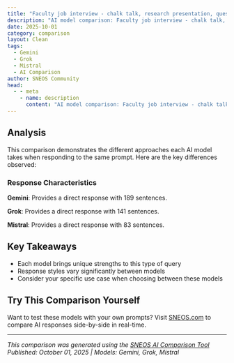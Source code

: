 ```yaml
---
title: "Faculty job interview - chalk talk, research presentation, questions"
description: "AI model comparison: Faculty job interview - chalk talk, research presentation, questions..."
date: 2025-10-01
category: comparison
layout: Clean
tags:
  - Gemini
  - Grok
  - Mistral
  - AI Comparison
author: SNEOS Community
head:
  - - meta
    - name: description
      content: "AI model comparison: Faculty job interview - chalk talk, research presentation, questions..."
---
```


<ChatComparison
  title="Faculty job interview - chalk talk, research presentation, questions"
  prompt="Faculty job interview - chalk talk, research presentation, questions"
  :responses='{"Gemini": "Okay, let\u0027s break down the key elements of a faculty job interview, focusing on the chalk talk, research presentation, and Q\u0026A session. I\u0027ll provide information on each, along with tips for preparation and delivery.\n\n**I. Overview of the Faculty Job Interview**\n\nA faculty job interview is a comprehensive process designed for the search committee to assess your:\n\n* **Research Prowess:** Your past work, future directions, and ability to secure funding.\n* **Teaching Ability:** Your pedagogy, experience, and commitment to student success.\n* **Fit with the Department/Institution:** Your collegiality, potential for collaboration, and alignment with the department\u0027s mission.\n* **Communication Skills:** Your clarity, organization, and ability to engage an audience.\n\n**Common Components:**\n\n* **Interviews with Faculty:** One-on-one or small group meetings with faculty members from the department and sometimes related departments. These conversations are often informal, but substantive.\n* **The Research Presentation (Seminar):** A formal presentation of your research to the department, often followed by a Q\u0026A.\n* **The Chalk Talk (or Whiteboard Talk):** A more interactive and forward-looking discussion about your research plans. This can be called a \u0022Vision Talk\u0022.\n* **The Teaching Demonstration:** A simulated teaching session, often to undergraduate students, or a discussion of your teaching philosophy and methods. (I won\u0027t focus on this here, but it\u0027s crucial if required).\n* **Meetings with Graduate Students:** Allows students to assess you and provide feedback to the committee.\n* **Meeting with the Department Chair or Dean:** More formal discussions about the position, expectations, and institutional resources.\n* **Campus Tour and Social Events:** Opportunities to see the facilities and interact with faculty and staff in a more relaxed setting.\n\n**II. The Research Presentation (Seminar)**\n\n* **Purpose:**\n * Showcase your research accomplishments.\n * Demonstrate your ability to present complex information clearly and engagingly.\n * Convince the audience of the significance and impact of your work.\n * Establish your expertise in your field.\n* **Content:**\n * **Introduction (5-10 minutes):**\n * Briefly introduce yourself and your background.\n * Provide context for your research area (why is it important?).\n * State your central research question(s) or goals.\n * Offer a brief overview of the presentation\u0027s structure (roadmap).\n * **Background (10-15 minutes):**\n * Review relevant literature and previous work in the field.\n * Identify gaps in knowledge or unanswered questions that your research addresses.\n * Cite key papers, avoid overwhelming your slides with too many references.\n * **Methods (10-15 minutes):**\n * Describe your experimental design, techniques, or theoretical framework.\n * Explain *why* you chose these methods and their strengths.\n * Be clear about any limitations of your approach.\n * **Results (15-20 minutes):**\n * Present your key findings clearly and concisely.\n * Use visuals (graphs, figures, images) effectively to illustrate your results.\n * Explain the meaning and significance of your results.\n * Don\u0027t over-interpret or over-claim.\n * **Conclusions (5-10 minutes):**\n * Summarize your main findings and their implications.\n * Relate your findings back to your original research question(s).\n * Discuss the broader impact of your work.\n * Suggest future directions for research.\n * **Acknowledgements (1-2 minutes):**\n * Thank collaborators, funding sources, and anyone else who contributed to your research.\n* **Delivery:**\n * **Practice, practice, practice!** Rehearse your presentation multiple times, ideally in front of a live audience.\n * **Know your audience.** Tailor your presentation to the level of expertise of the audience (e.g., a department with diverse backgrounds).\n * **Speak clearly and slowly.** Project your voice and make eye contact.\n * **Use visual aids effectively.** Slides should be clean, uncluttered, and easy to read. Use images and graphs to illustrate your points. Follow the 10-20-30 rule (10 slides, 20 minutes, 30 point font).\n * **Engage the audience.** Ask questions, tell stories, and use humor (appropriately).\n * **Manage your time.** Stick to your allotted time. It\u0027s better to finish early than to run over.\n * **Be enthusiastic!** Show your passion for your research.\n* **Preparation Tips:**\n * **Find out the expected length of the presentation.**\n * **Ask about the audience\u0027s background and expertise.**\n * **Prepare high-quality slides with clear visuals.**\n * **Anticipate questions and prepare answers.**\n * **Record yourself presenting and critique your performance.**\n* **Common Mistakes:**\n * Trying to cover too much material.\n * Using jargon or technical terms without explanation.\n * Reading directly from your slides.\n * Failing to engage the audience.\n * Running over time.\n * Appearing unprepared or unenthusiastic.\n\n**III. The Chalk Talk (Vision Talk)**\n\n* **Purpose:**\n * To demonstrate your vision for your future research program.\n * To show your ability to think critically and creatively about research problems.\n * To convince the committee that you can secure funding and build a successful research group.\n * To assess if your research interests align with the department\u0027s strengths.\n* **Content:**\n * **Overview of Your Research Vision (5-10 minutes):**\n * Briefly reiterate your research interests and expertise.\n * Present a compelling vision for your future research program. What exciting questions do you want to address?\n * Explain the potential impact of your research.\n * **Specific Research Projects (20-30 minutes):**\n * Describe 2-3 specific research projects that you plan to pursue.\n * For each project:\n * State the research question(s).\n * Outline the proposed methods and approaches.\n * Discuss the potential challenges and how you plan to address them.\n * Explain the expected outcomes and their significance.\n * Show how these projects build on your previous work but also represent new directions.\n * **Funding and Resources (5-10 minutes):**\n * Discuss potential funding sources (e.g., NIH, NSF, DOE, etc.).\n * Explain how you plan to secure funding for your research.\n * Identify the resources you will need to be successful (e.g., equipment, lab space, personnel).\n * Show how your resource needs align with the department\u0027s capabilities.\n * **Broader Impact and Collaborations (5-10 minutes):**\n * Discuss the broader impact of your research on the field and society.\n * Identify potential collaborations with faculty in the department or at other institutions.\n * Show how your research will contribute to the department\u0027s overall research mission.\n* **Delivery:**\n * **Be prepared to draw diagrams, write equations, or sketch out experimental designs on the board.**\n * **Engage the audience in a discussion.** Ask questions and encourage them to provide feedback.\n * **Show your enthusiasm and passion for your research.**\n * **Be flexible and adaptable.** Be prepared to change your plans if the audience is particularly interested in one area or if they raise unexpected questions.\n * **Maintain eye contact and speak clearly.**\n * **Practice your chalk talk beforehand.**\n* **Preparation Tips:**\n * **Research the department\u0027s research strengths and identify potential areas for collaboration.**\n * **Develop a clear and compelling vision for your future research program.**\n * **Identify specific research projects that you can pursue in the department.**\n * **Investigate potential funding sources.**\n * **Practice your chalk talk in front of colleagues and get their feedback.**\n* **Key Differences from the Research Presentation:**\n * **Focus on the future:** The chalk talk is about what you *will* do, not just what you *have* done.\n * **More interactive:** The chalk talk is a discussion, not a lecture.\n * **Less formal:** The chalk talk is typically less polished than the research presentation.\n * **Emphasis on vision:** The chalk talk should convey your long-term research goals and how you plan to achieve them.\n\n**IV. The Question and Answer (Q\u0026A) Session**\n\n* **Purpose:**\n * To assess your understanding of your research and your field.\n * To evaluate your ability to think on your feet and respond to challenging questions.\n * To gauge your communication skills and your ability to articulate your ideas clearly.\n * To give the audience an opportunity to clarify any points that were unclear in your presentation.\n* **Preparation:**\n * **Anticipate potential questions.** Think about the strengths and weaknesses of your research, potential criticisms, and alternative interpretations.\n * **Review the literature.** Be prepared to discuss relevant papers and controversies in your field.\n * **Practice answering questions aloud.**\n* **During the Q\u0026A:**\n * **Listen carefully to the question.** Make sure you understand what is being asked before you answer.\n * **Take a moment to think before you answer.** It\u0027s okay to pause briefly to collect your thoughts.\n * **Answer the question directly and concisely.** Avoid rambling or going off on tangents.\n * **Acknowledge limitations.** If you don\u0027t know the answer to a question, it\u0027s okay to say so. You can offer to follow up with the person later.\n * **Be respectful and professional.** Even if you disagree with a questioner, maintain a polite and respectful tone.\n * **Engage with the questioner.** Make eye contact and listen attentively.\n * **Don\u0027t be afraid to ask for clarification.** If you don\u0027t understand the question, ask the questioner to rephrase it.\n * **Turn negative questions into positive opportunities.** If someone raises a criticism of your work, acknowledge the validity of the criticism and explain how you plan to address it in the future.\n* **Example Questions (Research Presentation):**\n * What are the limitations of your study?\n * How do your findings compare to those of other researchers in the field?\n * What are the potential applications of your research?\n * What are your next steps?\n * How did you control for [specific confounding variable]?\n * Can you explain [specific methodology] in more detail?\n * What are the broader implications of your work?\n* **Example Questions (Chalk Talk):**\n * How will you secure funding for these projects?\n * What resources will you need to be successful?\n * How will you attract and retain talented students and postdocs?\n * How will your research contribute to the department\u0027s overall mission?\n * What are the potential pitfalls of your proposed research?\n * How does this project differ from what others are doing?\n * Have you considered [alternative approach]?\n * How will you measure success in this project?\n* **Example Questions (General Interview):**\n * Why are you interested in this position?\n * What are your strengths and weaknesses?\n * What are your teaching interests and experience?\n * How would you contribute to the department\u0027s diversity and inclusion efforts?\n * What are your salary expectations?\n * Do you have any questions for us? (Always have a few thoughtful questions prepared!)\n\n**V. General Tips for Success**\n\n* **Research the institution and department thoroughly.** Understand their mission, values, research strengths, and teaching programs.\n* **Network with faculty members before the interview.** If possible, reach out to faculty members whose work aligns with yours and schedule a phone call or Zoom meeting.\n* **Dress professionally.**\n* **Be punctual.**\n* **Be enthusiastic and positive.**\n* **Be yourself.** Authenticity is key.\n* **Send thank-you notes to everyone who interviewed you.** A personalized thank-you note shows your appreciation and reinforces your interest in the position. Send these within 24 hours of the interview.\n\n**VI. Dealing with Difficult Questions**\n\n* **Remain Calm:** Take a deep breath and don\u0027t get defensive.\n* **Buy Time:** It\u0027s okay to say, \u0022That\u0027s an interesting question. Let me think about that for a moment.\u0022\n* **Rephrase the Question:** This ensures you understand it and gives you time to formulate an answer.\n* **Acknowledge Limitations:** \u0022That\u0027s not an area I\u0027ve explored extensively, but I understand the basic principles...\u0022\n* **Offer to Follow Up:** \u0022I\u0027d be happy to provide you with more information on that after the interview.\u0022\n\nBy preparing thoroughly and practicing your presentation skills, you can increase your chances of success in a faculty job interview. Good luck!\n", "Grok": "Preparing for a faculty job interview, particularly for academic positions in universities, involves several components such as the **chalk talk**, **research presentation**, and handling **questions** from the search committee or audience. Below is a detailed guide to help you navigate these aspects of the interview process.\n\n---\n\n### 1. Chalk Talk\nThe chalk talk is often an informal presentation or discussion where you outline your research program, teaching philosophy, or future research plans. It might involve using a whiteboard or simply discussing your ideas without prepared slides, focusing on your ability to communicate concepts clearly and think on your feet.\n\n#### Purpose:\n- Demonstrate your ability to explain complex ideas in a simple, engaging way.\n- Showcase your future research vision and how it fits into the department\u2019s goals.\n- Assess your teaching style and ability to break down concepts.\n\n#### Preparation Tips:\n1. **Know Your Audience**: Understand the department\u2019s research focus and the expertise of the faculty. Tailor your talk to their interests while avoiding overly technical jargon if the audience is diverse.\n2. **Structure Your Talk**:\n - Start with a broad overview of your research field and its importance.\n - Briefly summarize your past work (key findings, impact).\n - Focus on your future research plans (specific aims, hypotheses, methods, and potential impact).\n - Highlight how your work complements the department\u2019s strengths or fills a gap.\n - Include a teaching component if relevant (e.g., courses you can teach or innovative teaching methods).\n3. **Practice Drawing/Writing**: If a whiteboard or chalkboard is involved, practice sketching diagrams or writing equations clearly and quickly. Use simple visuals to explain concepts.\n4. **Time Management**: Be concise\u2014typically, a chalk talk is 20-30 minutes, followed by Q\u0026A. Stick to key points and don\u2019t over-elaborate.\n5. **Anticipate Questions**: Be ready for interruptions or questions during the talk. Practice answering questions about feasibility, funding, and collaboration opportunities.\n6. **Mock Sessions**: Practice with colleagues or mentors to simulate the experience, especially handling interruptions or challenging questions.\n\n#### During the Chalk Talk:\n- Be confident and conversational. Engage the audience by maintaining eye contact and encouraging questions.\n- If using a board, write legibly and avoid turning your back to the audience for too long.\n- Be flexible\u2014adjust your explanation based on the audience\u2019s reactions or questions.\n- Show enthusiasm for your research and teaching! This is a chance to demonstrate your passion.\n\n---\n\n### 2. Research Presentation\nThis is a formal seminar where you present your past research and often your future research vision to a broader audience, including faculty, students, and staff. It\u2019s typically delivered using slides (e.g., PowerPoint) and lasts 40-60 minutes, followed by a Q\u0026A session.\n\n#### Purpose:\n- Showcase your research expertise and communication skills.\n- Demonstrate the significance and impact of your work.\n- Convey how your research aligns with the department\u2019s mission and resources.\n\n#### Preparation Tips:\n1. **Understand the Audience**: The audience may include experts in your field, non-experts, and students. Balance technical depth with accessibility\u2014explain concepts clearly for non-specialists while including enough detail to satisfy experts.\n2. **Structure Your Presentation**:\n - **Introduction (5-10 minutes)**: Explain the big picture of your research field, the problem you\u2019re addressing, and why it matters.\n - **Past Work (20-30 minutes)**: Highlight 1-2 key projects, focusing on the problem, your approach, key findings, and broader impact. Use data, visuals, and clear storytelling.\n - **Future Directions (10-15 minutes)**: Discuss your proposed research program, including specific aims, innovative approaches, and potential impact. Mention how it fits into the department or university.\n - **Conclusion (2-5 minutes)**: Summarize key takeaways and express enthusiasm for joining the department.\n3. **Design Effective Slides**:\n - Keep slides clean and uncluttered (minimal text, legible fonts, high-quality images/graphs).\n - Use visuals (diagrams, graphs, photos) to illustrate points rather than relying on bullet points.\n - Avoid reading from slides\u2014use them as a guide for your narrative.\n4. **Practice Timing**: Stick to the allotted time (e.g., 45-50 minutes if it\u2019s a 60-minute slot with Q\u0026A). Rehearse multiple times to ensure smooth pacing.\n5. **Prepare for Technical Issues**: Have a backup copy of your presentation (e.g., on a USB drive or cloud storage) and test the setup (projector, laser pointer, etc.) beforehand if possible.\n\n#### During the Presentation:\n- Start with a strong, engaging opening (e.g., a surprising fact, a personal story, or a compelling question).\n- Speak clearly, at a moderate pace, and project confidence.\n- Make eye contact with different sections of the room to engage the audience.\n- Acknowledge collaborators or mentors when presenting data to show teamwork and professionalism.\n- Be prepared to skip slides or adapt if you\u2019re running out of time\u2014focus on key messages.\n\n---\n\n### 3. Questions (During Chalk Talk, Presentation, and Other Interactions)\nQuestions can arise during the chalk talk, after the research presentation, or in one-on-one meetings with faculty, students, or administrators. They test your depth of knowledge, ability to think critically, and fit for the position.\n\n#### Types of Questions to Expect:\n1. **Research-Related**:\n - Can you elaborate on a specific method or result from your work?\n - How do you plan to secure funding for your proposed research?\n - How does your research fit into the department\u2019s current strengths or strategic goals?\n - What are the biggest challenges in your field, and how will you address them?\n2. **Teaching-Related**:\n - What courses are you prepared to teach, and how would you approach them?\n - How do you engage students who are struggling with the material?\n - How do you incorporate diversity, equity, and inclusion into your teaching?\n3. **Collaboration and Fit**:\n - How do you see yourself collaborating with other faculty in the department?\n - What resources or facilities at our university are you particularly excited about?\n - How do you envision contributing to the department beyond research and teaching (e.g., service, outreach)?\n4. **Career and Vision**:\n - Where do you see your research program in 5-10 years?\n - How will you balance research, teaching, and service responsibilities?\n - Why are you interested in joining our institution specifically?\n\n#### Preparation Tips for Handling Questions:\n1. **Know Your Research Inside Out**: Be prepared to discuss every aspect of your work, including methods, limitations, and future directions. If you don\u2019t know an answer, admit it honestly and explain how you\u2019d approach finding a solution.\n2. **Anticipate Common Questions**: Reflect on potential questions about your CV, research, teaching philosophy, or fit with the department. Practice clear, concise responses.\n3. **Listen Actively**: Make sure you understand the question before answering. If needed, ask for clarification (\u201CCould you elaborate on what you mean by\u2026?\u201D).\n4. **Stay Calm and Professional**: Even if a question feels challenging or critical, respond thoughtfully and avoid becoming defensive. Acknowledge valid points and provide a reasoned response.\n5. **Prepare Questions to Ask**: Show interest in the department by having thoughtful questions ready, such as:\n - What are the department\u2019s priorities for growth in the next 5 years?\n - Are there opportunities for interdisciplinary collaboration?\n - What kind of mentoring or support is available for early-career faculty?\n - How are teaching assignments determined for new faculty?\n\n#### During Q\u0026A Sessions:\n- Pause briefly to think before answering, if needed\u2014it shows thoughtfulness.\n- Keep responses concise (1-2 minutes) unless elaboration is explicitly requested.\n- If a question is outside your expertise, admit it gracefully and pivot to related knowledge or how you\u2019d investigate the topic.\n- End with a polite \u201CDoes that answer your question?\u201D to ensure clarity.\n\n---\n\n### General Tips for Faculty Job Interviews\n1. **Research the Institution and Department**:\n - Understand their mission, recent publications, funding priorities, and teaching focus.\n - Tailor your materials to show how you align with their goals and can contribute uniquely.\n2. **Polish Your Professional Image**:\n - Dress appropriately (business formal or as per department culture).\n - Be punctual for all events, including virtual components.\n - Be polite and engaging with everyone you meet, from faculty to administrative staff to students.\n3. **Demonstrate Enthusiasm and Fit**:\n - Show genuine excitement about the position and the opportunity to contribute.\n - Highlight how your skills, research, and teaching align with the department\u2019s needs.\n4. **Follow Up After the Interview**:\n - Send a thank-you email to the search committee chair or host, reiterating your interest and mentioning something specific from the visit (e.g., a conversation or department strength) to personalize it.\n\n---\n\n### Final Thoughts\nThe faculty job interview process is not just about showcasing your expertise but also demonstrating your potential as a colleague, mentor, and educator. Balance confidence with humility, be adaptable, and focus on building connections with the department. Practice thoroughly, seek feedback from mentors or peers, and approach the experience as an opportunity to learn and grow, whether or not you get the position.\n\nGood luck! If you have specific questions or need help with a particular aspect (e.g., slide design, sample questions), feel free to ask.", "Mistral": "Preparing for a faculty job interview involves several key components, including the chalk talk, research presentation, and answering questions. Here\u2019s a detailed guide to help you navigate each part effectively:\n\n### Chalk Talk\nThe chalk talk is an interactive session where you discuss your research plans and ideas with the interview committee. It\u2019s often done on a whiteboard or blackboard, hence the name.\n\n#### Preparation Tips:\n1. **Understand the Format**: Know the duration and whether you\u2019ll be using a whiteboard, blackboard, or digital tools.\n2. **Focus on Key Points**: Identify the main themes and goals of your research. Be clear and concise.\n3. **Visual Aids**: Prepare simple diagrams or flowcharts to illustrate your points. Avoid overly complex visuals.\n4. **Engage the Audience**: Encourage questions and discussion. Be prepared to adapt your talk based on the audience\u2019s interests.\n5. **Practice**: Rehearse your chalk talk with colleagues or mentors to get feedback and refine your presentation.\n\n#### Structure:\n1. **Introduction**: Briefly introduce yourself and your research area.\n2. **Research Goals**: Outline your long-term research goals and how they align with the institution\u2019s mission.\n3. **Current Projects**: Discuss your ongoing projects and any preliminary results.\n4. **Future Directions**: Explain your plans for future research, including potential collaborations and funding opportunities.\n5. **Impact**: Highlight the potential impact of your research on the field and society.\n\n### Research Presentation\nThe research presentation is a more formal talk where you present your past and current research to a broader audience, including faculty, students, and staff.\n\n#### Preparation Tips:\n1. **Know Your Audience**: Tailor your presentation to the expertise and interests of the audience.\n2. **Clear Structure**: Use a clear and logical structure, such as introduction, methods, results, and conclusions.\n3. **Visual Aids**: Use slides with clear, high-quality visuals. Avoid text-heavy slides.\n4. **Practice**: Rehearse your presentation multiple times to ensure smooth delivery and timing.\n5. **Engage the Audience**: Use examples, anecdotes, and questions to keep the audience engaged.\n\n#### Structure:\n1. **Introduction**: Provide an overview of your research area and the significance of your work.\n2. **Background**: Briefly discuss the background and context of your research.\n3. **Methods**: Describe the methods and techniques you used.\n4. **Results**: Present your key findings and their implications.\n5. **Conclusions**: Summarize your main points and discuss future directions.\n6. **Q\u0026A**: Leave time for questions and be prepared to answer them thoughtfully.\n\n### Questions\nBe prepared to answer a variety of questions from the interview committee and audience. These questions can range from your research to your teaching philosophy and administrative skills.\n\n#### Common Questions:\n1. **Research**:\n - What are the most significant contributions of your research?\n - How do you plan to secure funding for your research?\n - What collaborations do you envision within the department or institution?\n\n2. **Teaching**:\n - What is your teaching philosophy?\n - How do you engage students in the classroom?\n - Can you describe a challenging teaching situation and how you handled it?\n\n3. **Administrative**:\n - How do you manage your time between research, teaching, and administrative duties?\n - What experience do you have with grant writing and management?\n - How do you plan to contribute to the department\u2019s goals and mission?\n\n4. **Personal**:\n - Why are you interested in this position?\n - How do you see yourself fitting into the department?\n - What are your long-term career goals?\n\n#### Tips for Answering Questions:\n1. **Be Honest**: Provide truthful and thoughtful answers.\n2. **Stay Calm**: Take a moment to think before answering.\n3. **Be Specific**: Use examples from your experience to illustrate your points.\n4. **Show Enthusiasm**: Demonstrate your passion for your work and the position.\n5. **Ask Questions**: Prepare a few questions to ask the committee about the department, resources, and expectations.\n\n### Final Tips:\n- **Research the Institution**: Understand the department\u2019s strengths, research focus, and culture.\n- **Dress Appropriately**: Dress professionally to make a good impression.\n- **Follow Up**: Send a thank-you note or email after the interview to express your appreciation and reiterate your interest in the position.\n\nBy thoroughly preparing for each component of the faculty job interview, you can present yourself as a strong candidate and make a positive impression on the interview committee. Good luck!"}' 
  published-date="12:31"
/>

## Analysis

This comparison demonstrates the different approaches each AI model takes when responding to the same prompt. Here are the key differences observed:

### Response Characteristics

**Gemini**: Provides a direct response with 189 sentences. 

**Grok**: Provides a direct response with 141 sentences. 

**Mistral**: Provides a direct response with 83 sentences. 

## Key Takeaways

- Each model brings unique strengths to this type of query
- Response styles vary significantly between models
- Consider your specific use case when choosing between these models

## Try This Comparison Yourself

Want to test these models with your own prompts? Visit [SNEOS.com](https://sneos.com) to compare AI responses side-by-side in real-time.

---

*This comparison was generated using the [SNEOS AI Comparison Tool](https://sneos.com)*
*Published: October 01, 2025 | Models: Gemini, Grok, Mistral*
